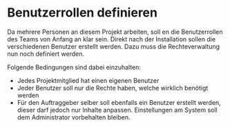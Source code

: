# Benutzerrollen definieren
Da mehrere Personen an diesem Projekt arbeiten, soll en die Benutzerrollen des Teams von Anfang an klar sein. Direkt nach der Installation sollen die verschiedenen Benutzer erstellt werden. Dazu muss die Rechteverwaltung nun noch definiert werden. 

Folgende Bedingungen sind dabei einzuhalten:
* Jedes Projektmitglied hat einen eigenen Benutzer
* Jeder Benutzer soll nur die Rechte haben, welche wirklich benötigt werden
* Für den Auftraggeber selber soll ebenfalls ein Benutzer erstellt werden, dieser darf jedoch nur Inhalte anpassen. Einstellungen am System soll dem Administrator vorbehalten bleiben.
